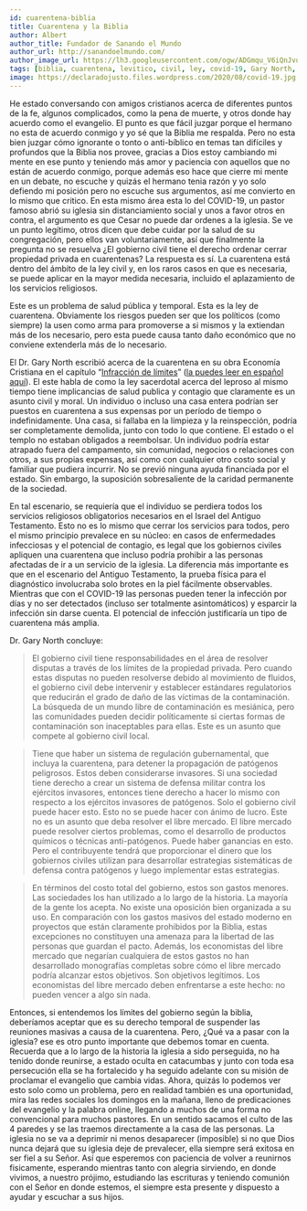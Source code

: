 ```yaml
---
id: cuarentena-biblia
title: Cuarentena y la Biblia
author: Albert
author_title: Fundador de Sanando el Mundo
author_url: http://sanandoelmundo.com/
author_image_url: https://lh3.googleusercontent.com/ogw/ADGmqu_V6iQnJvuIOUFQJ8ebZQW6vvBd8lk0fipmF92Z
tags: [biblia, cuarentena, levitico, civil, ley, covid-19, Gary North, salud publica]
image: https://declaradojusto.files.wordpress.com/2020/08/covid-19.jpg
---
```


He estado conversando con amigos cristianos acerca de diferentes puntos de la fe, algunos complicados, como la pena de muerte, y otros donde hay acuerdo como el evangelio. El punto es que fácil juzgar porque el hermano no esta de acuerdo conmigo y yo sé que la Biblia me respalda. Pero no esta bien juzgar cómo ignorante o tonto o anti-bíblico en temas tan difíciles y profundos que la Biblia nos provee, gracias a Dios estoy cambiando mi mente en ese punto y teniendo más amor y paciencia con aquellos que no están de acuerdo conmigo, porque además eso hace que cierre mi mente en un debate, no escuche y quizás el hermano tenia razón y yo solo defiendo mi posición pero no escuche sus argumentos, así me convierto en lo mismo que critico. En esta mismo área esta lo del COVID-19, un pastor famoso abrió su iglesia sin distanciamiento social y unos a favor otros en contra, el argumento es que Cesar no puede dar ordenes a la iglesia. Se ve un punto legítimo, otros dicen que debe cuidar por la salud de su congregación, pero ellos van voluntariamente, así que finalmente la pregunta no se resuelva ¿El gobierno civil tiene el derecho ordenar cerrar propiedad privada en cuarentenas? La respuesta es sí. La cuarentena está dentro del ámbito de la ley civil y, en los raros casos en que es necesaria, se puede aplicar en la mayor medida necesaria, incluido el aplazamiento de los servicios religiosos. 

Este es un problema de salud pública y temporal. Esta es la ley de cuarentena. Obviamente los riesgos pueden ser que los políticos (como siempre) la usen como arma para promoverse a si mismos y la extiendan más de los necesario, pero esta puede causa tanto daño económico que no conviene extenderla más de lo necesario. 

<!--truncate-->

El Dr. Gary North escribió acerca de la cuarentena en su obra Economía Cristiana en el capítulo “[Infracción de límites](https://www.garynorth.com/public/20622.cfm)” ([la puedes leer en español aquí](/blog/gary-north-infraccion-limites)). El este habla de como la ley sacerdotal acerca del leproso al mismo tiempo tiene implicancias de salud publica y contagio que claramente es un asunto civil y moral. Un individuo o incluso una casa entera podrían ser puestos en cuarentena a sus expensas por un período de tiempo o indefinidamente. Una casa, si fallaba en la limpieza y la reinspección, podría ser completamente demolida, junto con todo lo que contiene. El estado o el templo no estaban obligados a reembolsar. Un individuo podría estar atrapado fuera del campamento, sin comunidad, negocios o relaciones con otros, a sus propias expensas, así como con cualquier otro costo social y familiar que pudiera incurrir. No se previó ninguna ayuda financiada por el estado. Sin embargo, la suposición sobresaliente de la caridad permanente de la sociedad.

En tal escenario, se requiería que el individuo se perdiera todos los servicios religiosos obligatorios necesarios en el Israel del Antiguo Testamento. Esto no es lo mismo que cerrar los servicios para todos, pero el mismo principio prevalece en su núcleo: en casos de enfermedades infecciosas y el potencial de contagio, es legal que los gobiernos civiles apliquen una cuarentena que incluso podría prohibir a las personas afectadas de  ir a un servicio de la iglesia. La diferencia más importante es que en el escenario del Antiguo Testamento, la prueba física para el diagnóstico involucraba solo brotes en la piel fácilmente observables. Mientras que con el COVID-19 las personas pueden tener la infección por días y no ser detectados (incluso ser totalmente asintomáticos) y esparcir la infección sin darse cuenta. El potencial de infección justificaría un tipo de cuarentena más amplia.

Dr. Gary North concluye: 

> El gobierno civil tiene responsabilidades en el área de resolver disputas a través de los límites de la propiedad privada. Pero cuando estas disputas no pueden resolverse debido al movimiento de fluidos, el gobierno civil debe intervenir y establecer estándares regulatorios que reducirán el grado de daño de las víctimas de la contaminación. La búsqueda de un mundo libre de contaminación es mesiánica, pero las comunidades pueden decidir políticamente si ciertas formas de contaminación son inaceptables para ellas. Este es un asunto que compete al gobierno civil local.

> Tiene que haber un sistema de regulación gubernamental, que incluya la cuarentena, para detener la propagación de patógenos peligrosos. Estos deben considerarse invasores. Si una sociedad tiene derecho a crear un sistema de defensa militar contra los ejércitos invasores, entonces tiene derecho a hacer lo mismo con respecto a los ejércitos invasores de patógenos. Solo el gobierno civil puede hacer esto. Esto no se puede hacer con ánimo de lucro. Este no es un asunto que deba resolver el libre mercado. El libre mercado puede resolver ciertos problemas, como el desarrollo de productos químicos o técnicas anti-patógenos. Puede haber ganancias en esto. Pero el contribuyente tendrá que proporcionar el dinero que los gobiernos civiles utilizan para desarrollar estrategias sistemáticas de defensa contra patógenos y luego implementar estas estrategias.

> En términos del costo total del gobierno, estos son gastos menores. Las sociedades los han utilizado a lo largo de la historia. La mayoría de la gente los acepta. No existe una oposición bien organizada a su uso. En comparación con los gastos masivos del estado moderno en proyectos que están claramente prohibidos por la Biblia, estas excepciones no constituyen una amenaza para la libertad de las personas que guardan el pacto. Además, los economistas del libre mercado que negarían cualquiera de estos gastos no han desarrollado monografías completas sobre cómo el libre mercado podría alcanzar estos objetivos. Son objetivos legítimos. Los economistas del libre mercado deben enfrentarse a este hecho: no pueden vencer a algo sin nada.

Entonces, si entendemos los límites del gobierno según la biblia, deberíamos aceptar que es su derecho temporal de suspender las reuniones masivas a causa de la cuarentena. Pero, ¿Qué va a pasar con la iglesia? ese es otro punto importante que debemos tomar en cuenta. Recuerda que a lo largo de la historia la iglesia a sido perseguida, no ha tenido donde reunirse, a estado oculta en catacumbas y junto con toda esa persecución ella se ha fortalecido y ha seguido adelante con su misión de proclamar el evangelio que cambia vidas. Ahora, quizás lo podemos ver esto solo como un problema, pero en realidad también es una oportunidad, mira las redes sociales los domingos en la mañana, lleno de predicaciones del evangelio y la palabra online, llegando a muchos de una forma no convencional para muchos pastores. En un sentido sacamos el culto de las 4 paredes y se las traemos directamente a la casa de las personas. La iglesia no se va a deprimir ni menos desaparecer (imposible) si no que Dios nunca dejará que su iglesia deje de prevalecer, ella siempre será exitosa en ser fiel a su Señor. Así que esperemos con paciencia de volver a reunirnos fisicamente, esperando mientras tanto con alegria sirviendo, en donde vivimos, a nuestro prójimo, estudiando las escrituras y teniendo comunión con el Señor en donde estemos, el siempre esta presente y dispuesto a ayudar y escuchar a sus hijos.


